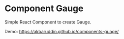 # Component Gauge

Simple React Component to create Gauge.

Demo: <https://akbaruddin.github.io/components-guage/>
